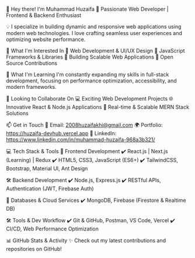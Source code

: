👋 Hey there! I'm Muhammad Huzaifa
🚀 Passionate Web Developer | Frontend & Backend Enthusiast

💡 I specialize in building dynamic and responsive web applications using modern web technologies. I love crafting seamless user experiences and optimizing website performance.

👀 What I'm Interested In
🔹 Web Development & UI/UX Design
🔹 JavaScript Frameworks & Libraries
🔹 Building Scalable Web Applications
🔹 Open Source Contributions

🌱 What I'm Learning
I'm constantly expanding my skills in full-stack development, focusing on performance optimization, accessibility, and modern frameworks.

💞️ Looking to Collaborate On
💻 Exciting Web Development Projects
🌐 Innovative React & Node.js Applications
📡 Real-time & Scalable MERN Stack Solutions

📫 Get in Touch
📧 Email: 2008huzaifakhi@gmail.com
🌍 Portfolio: https://huzaifa-devhub.vercel.app
💼 LinkedIn: https://www.linkedin.com/in/muhammad-huzaifa-968a3b321/

💻 Tech Stack & Tools
🚀 Frontend Development
✔️ React.js | Next.js (Learning) | Redux
✔️ HTML5, CSS3, JavaScript (ES6+)
✔️ TailwindCSS, Bootstrap, Material UI, Ant Design

🛠️ Backend Development
✔️ Node.js, Express.js
✔️ RESTful APIs, Authentication (JWT, Firebase Auth)

📡 Databases & Cloud Services
✔️ MongoDB, Firebase (Firestore & Realtime DB)

🛠️ Tools & Dev Workflow
✔️ Git & GitHub, Postman, VS Code, Vercel
✔️ CI/CD, Web Performance Optimization

📊 GitHub Stats & Activity
✨ Check out my latest contributions and repositories on GitHub!
